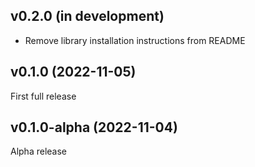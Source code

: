 v0.2.0 (in development)
-----------------------
- Remove library installation instructions from README

v0.1.0 (2022-11-05)
-------------------
First full release

v0.1.0-alpha (2022-11-04)
-------------------------
Alpha release
